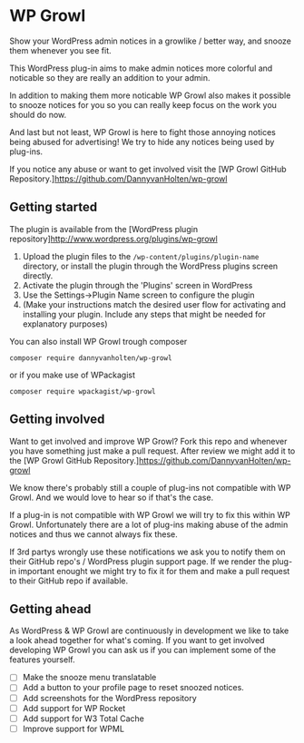 # WP Growl
Show your WordPress admin notices in a growlike / better way, and snooze them whenever you see fit.

This WordPress plug-in aims to make admin notices more colorful and noticable so they are really an addition to your admin. 

In addition to making them more noticable WP Growl also makes it possible to snooze notices for you so you can really keep focus on the work you should do now.

And last but not least, WP Growl is here to fight those annoying notices being abused for advertising! We try to hide any notices being used by plug-ins. 

If you notice any abuse or want to get involved visit the [WP Growl GitHub Repository.]https://github.com/DannyvanHolten/wp-growl

## Getting started

The plugin is available from the [WordPress plugin repository]http://www.wordpress.org/plugins/wp-growl

1. Upload the plugin files to the `/wp-content/plugins/plugin-name` directory, or install the plugin through the WordPress plugins screen directly.
2. Activate the plugin through the 'Plugins' screen in WordPress
3. Use the Settings->Plugin Name screen to configure the plugin
4. (Make your instructions match the desired user flow for activating and installing your plugin. Include any steps that might be needed for explanatory purposes)

You can also install WP Growl trough composer

`composer require dannyvanholten/wp-growl`

or if you make use of WPackagist

`composer require wpackagist/wp-growl`

## Getting involved

Want to get involved and improve WP Growl? Fork this repo and whenever you have something just make a pull request. After review we might add it to the [WP Growl GitHub Repository.]https://github.com/DannyvanHolten/wp-growl

We know there's probably still a couple of plug-ins not compatible with WP Growl. And we would love to hear so if that's the case.

If a plug-in is not compatible with WP Growl we will try to fix this within WP Growl. Unfortunately there are a lot of plug-ins making abuse of the admin notices and thus we cannot always fix these.

If 3rd partys wrongly use these notifications we ask you to notify them on their GitHub repo's / WordPress plugin support page. If we render the plug-in important enought we might try to fix it for them and make a pull request to their GitHub repo if available.

## Getting ahead

As WordPress & WP Growl are continuously in development we like to take a look ahead together for what's coming. If you want to get involved developing WP Growl you can ask us if you can implement some of the features yourself.

- [ ] Make the snooze menu translatable
- [ ] Add a button to your profile page to reset snoozed notices.
- [ ] Add screenshots for the WordPress repository
- [ ] Add support for WP Rocket
- [ ] Add support for W3 Total Cache
- [ ] Improve support for WPML